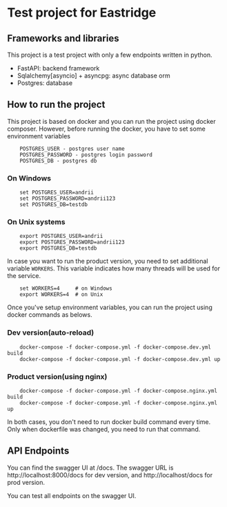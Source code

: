 # Test project for Eastridge

## Frameworks and libraries

This project is a test project with only a few endpoints written in python.
- FastAPI: backend framework
- Sqlalchemy[asyncio] + asyncpg: async database orm
- Postgres: database


## How to run the project
This project is based on docker and you can run the project using docker composer. However, before running the docker, you have to set some environment variables
```
    POSTGRES_USER - postgres user name
    POSTGRES_PASSWORD - postgres login password
    POSTGRES_DB - postgres db
```

### On Windows
```
    set POSTGRES_USER=andrii
    set POSTGRES_PASSWORD=andrii123
    set POSTGRES_DB=testdb
```

### On Unix systems
```
    export POSTGRES_USER=andrii
    export POSTGRES_PASSWORD=andrii123
    export POSTGRES_DB=testdb
```

In case you want to run the product version, you need to set additional variable `WORKERS`. This variable indicates how many threads will be used for the service.
```
    set WORKERS=4     # on Windows
    export WORKERS=4  # on Unix
```

Once you've setup environment variables, you can run the project using docker commands as belows.

### Dev version(auto-reload)
```
    docker-compose -f docker-compose.yml -f docker-compose.dev.yml build
    docker-compose -f docker-compose.yml -f docker-compose.dev.yml up
```

### Product version(using nginx)
```
    docker-compose -f docker-compose.yml -f docker-compose.nginx.yml build
    docker-compose -f docker-compose.yml -f docker-compose.nginx.yml up
```

In both cases, you don't need to run docker build command every time. Only when dockerfile was changed, you need to run that command.

## API Endpoints
You can find the swagger UI at /docs. The swagger URL is http://localhost:8000/docs for dev version, and http://localhost/docs for prod version.

You can test all endpoints on the swagger UI.